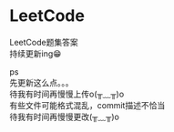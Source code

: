 # LeetCode
LeetCode题集答案  
持续更新ing😁

ps  
先更新这么点。。。  
待我有时间再慢慢上传o(╥﹏╥)o  
有些文件可能格式混乱，commit描述不恰当  
待我有时间再慢慢更改(╥﹏╥)o  
